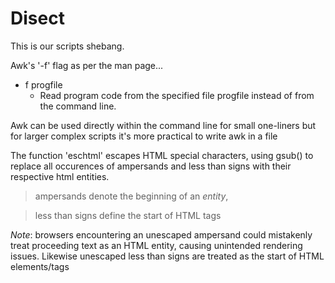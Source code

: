 # Disect

<object data=txt/shebang.txt width=130 height=45></object>

This is our scripts shebang. 

Awk's '-f' flag as per the man page...

- f progfile
	- Read program code from the specified file progfile instead of from the command line.

Awk can be used directly within the command line for small one-liners but for larger complex scripts it's more practical to write awk in a file

<object data=txt/func_eschtml.txt width=280 height=100></object>

The function 'eschtml' escapes HTML special characters, using gsub() to replace all occurences of ampersands and less than signs with their respective html entities.

> ampersands denote the beginning of an _entity_, 

> less than signs define the start of HTML tags

*Note*: browsers encountering an unescaped ampersand could mistakenly treat proceeding text as an HTML entity, causing unintended rendering issues. Likewise unescaped less than signs are treated as the start of HTML elements/tags
